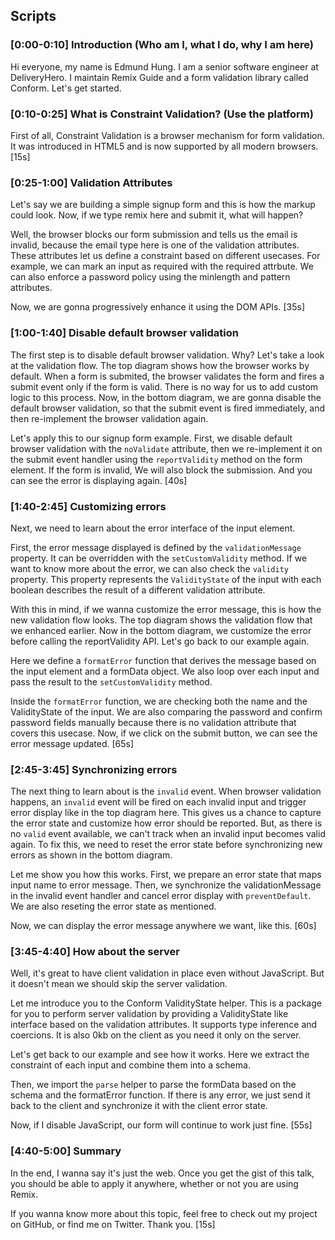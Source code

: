 ## Scripts

### [0:00-0:10] Introduction (Who am I, what I do, why I am here)

Hi everyone, my name is Edmund Hung. I am a senior software engineer at DeliveryHero.
I maintain Remix Guide and a form validation library called Conform. Let's get started.

### [0:10-0:25] What is Constraint Validation? (Use the platform)

First of all, Constraint Validation is a browser mechanism for form validation. It was introduced in HTML5 and is now supported by all modern browsers. [15s]

### [0:25-1:00] Validation Attributes

Let's say we are building a simple signup form and this is how the markup could look. Now, if we type remix here and submit it, what will happen?

Well, the browser blocks our form submission and tells us the email is invalid, because the email type here is one of the validation attributes. These attributes let us define a constraint based on different usecases. For example, we can mark an input as required with the required attrbute. We can also enforce a password policy using the minlength and pattern attributes.

Now, we are gonna progressively enhance it using the DOM APIs. [35s]

### [1:00-1:40] Disable default browser validation

The first step is to disable default browser validation. Why? Let's take a look at the validation flow. The top diagram shows how the browser works by default. When a form is submited, the browser validates the form and fires a submit event only if the form is valid. There is no way for us to add custom logic to this process. Now, in the bottom diagram, we are gonna disable the default browser validation, so that the submit event is fired immediately, and then re-implement the browser validation again.

Let's apply this to our signup form example. First, we disable default browser validation with the `noValidate` attribute, then we re-implement it on the submit event handler using the `reportValidity` method on the form element. If the form is invalid, We will also block the submission. And you can see the error is displaying again. [40s]

### [1:40-2:45] Customizing errors

Next, we need to learn about the error interface of the input element.

First, the error message displayed is defined by the `validationMessage` property. It can be overridden with the `setCustomValidity` method. If we want to know more about the error, we can also check the `validity` property. This property represents the `ValidityState` of the input with each boolean describes the result of a different validation attribute.

With this in mind, if we wanna customize the error message, this is how the new validation flow looks. The top diagram shows the validation flow that we enhanced earlier. Now in the bottom diagram, we customize the error before calling the reportValidity API. Let's go back to our example again.

Here we define a `formatError` function that derives the message based on the input element and a formData object. We also loop over each input and pass the result to the `setCustomValidity` method.

Inside the `formatError` function, we are checking both the name and the ValidityState of the input. We are also comparing the password and confirm password fields manually because there is no validation attribute that covers this usecase. Now, if we click on the submit button, we can see the error message updated. [65s]

### [2:45-3:45] Synchronizing errors

The next thing to learn about is the `invalid` event. When browser validation happens, an `invalid` event will be fired on each invalid input and trigger error display like in the top diagram here. This gives us a chance to capture the error state and customize how error should be reported. But, as there is no `valid` event available, we can't track when an invalid input becomes valid again. To fix this, we need to reset the error state before synchronizing new errors as shown in the bottom diagram.

Let me show you how this works. First, we prepare an error state that maps input name to error message. Then, we synchronize the validationMessage in the invalid event handler and cancel error display with `preventDefault`. We are also reseting the error state as mentioned.

Now, we can display the error message anywhere we want, like this. [60s]

### [3:45-4:40] How about the server

Well, it's great to have client validation in place even without JavaScript. But it doesn't mean we should skip the server validation.

Let me introduce you to the Conform ValidityState helper.
This is a package for you to perform server validation by providing a ValidityState like interface based on the validation attributes. It supports type inference and coercions. It is also 0kb on the client as you need it only on the server.

Let's get back to our example and see how it works. Here we extract the constraint of each input and combine them into a schema.

Then, we import the `parse` helper to parse the formData based on the schema and the formatError function. If there is any error, we just send it back to the client and synchronize it with the client error state.

Now, if I disable JavaScript, our form will continue to work just fine. [55s]

### [4:40-5:00] Summary

In the end, I wanna say it's just the web. Once you get the gist of this talk, you should be able to apply it anywhere, whether or not you are using Remix.

If you wanna know more about this topic, feel free to check out my project on GitHub, or find me on Twitter. Thank you. [15s]
